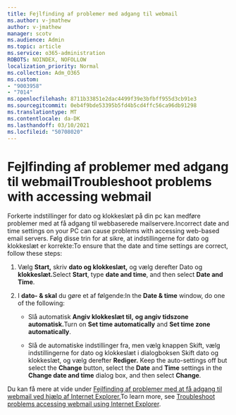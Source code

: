 ```yaml
---
title: Fejlfinding af problemer med adgang til webmail
ms.author: v-jmathew
author: v-jmathew
manager: scotv
ms.audience: Admin
ms.topic: article
ms.service: o365-administration
ROBOTS: NOINDEX, NOFOLLOW
localization_priority: Normal
ms.collection: Adm_O365
ms.custom:
- "9003958"
- "7014"
ms.openlocfilehash: 8711b33851e2dac4499f39e3bfbff955d3cb91e3
ms.sourcegitcommit: 0eb4f9bde53395b5fd4b5cd4ffc56ca96db91298
ms.translationtype: MT
ms.contentlocale: da-DK
ms.lasthandoff: 03/10/2021
ms.locfileid: "50708020"
---
```

# <a name="troubleshoot-problems-with-accessing-webmail"></a><span data-ttu-id="6caf3-102">Fejlfinding af problemer med adgang til webmail</span><span class="sxs-lookup"><span data-stu-id="6caf3-102">Troubleshoot problems with accessing webmail</span></span>

<span data-ttu-id="6caf3-103">Forkerte indstillinger for dato og klokkeslæt på din pc kan medføre problemer med at få adgang til webbaserede mailservere.</span><span class="sxs-lookup"><span data-stu-id="6caf3-103">Incorrect date and time settings on your PC can cause problems with accessing web-based email servers.</span></span> <span data-ttu-id="6caf3-104">Følg disse trin for at sikre, at indstillingerne for dato og klokkeslæt er korrekte:</span><span class="sxs-lookup"><span data-stu-id="6caf3-104">To ensure that the date and time settings are correct, follow these steps:</span></span>

1. <span data-ttu-id="6caf3-105">Vælg **Start,** skriv **dato og klokkeslæt,** og vælg derefter Dato og **klokkeslæt.**</span><span class="sxs-lookup"><span data-stu-id="6caf3-105">Select **Start**, type **date and time**, and then select **Date and Time**.</span></span>
2. <span data-ttu-id="6caf3-106">I **dato- & skal** du gøre et af følgende:</span><span class="sxs-lookup"><span data-stu-id="6caf3-106">In the **Date & time** window, do one of the following:</span></span>

    - <span data-ttu-id="6caf3-107">Slå automatisk **Angiv klokkeslæt til,** **og angiv tidszone automatisk.**</span><span class="sxs-lookup"><span data-stu-id="6caf3-107">Turn on **Set time automatically** and **Set time zone automatically**.</span></span>

    - <span data-ttu-id="6caf3-108">Slå de automatiske indstillinger fra, men vælg  knappen  Skift,  vælg indstillingerne for dato og klokkeslæt i dialogboksen Skift dato og klokkeslæt, og vælg derefter **Rediger.** </span><span class="sxs-lookup"><span data-stu-id="6caf3-108">Keep the auto-settings off but select the **Change** button, select the **Date** and **Time** settings in the **Change date and time** dialog box, and then select **Change**.</span></span>

<span data-ttu-id="6caf3-109">Du kan få mere at vide under [Fejlfinding af problemer med at få adgang til webmail ved hjælp af Internet Explorer.](https://answers.microsoft.com/windows/forum/all/problem-accessing-email-through-ie/41f871f3-6df3-4bc9-a5bd-7f71651a2888)</span><span class="sxs-lookup"><span data-stu-id="6caf3-109">To learn more, see [Troubleshoot problems accessing webmail using Internet Explorer](https://answers.microsoft.com/windows/forum/all/problem-accessing-email-through-ie/41f871f3-6df3-4bc9-a5bd-7f71651a2888).</span></span>
